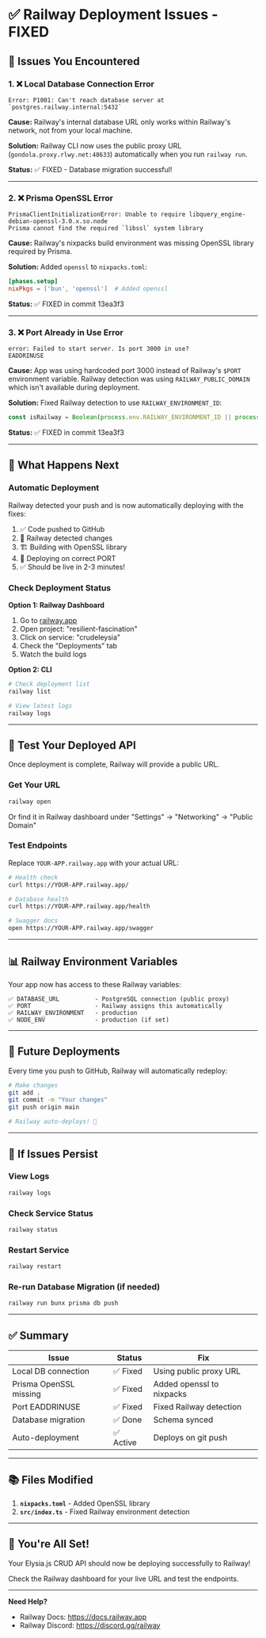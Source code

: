 # ✅ Railway Deployment Issues - FIXED

## 🐛 Issues You Encountered

### 1. ❌ Local Database Connection Error
```
Error: P1001: Can't reach database server at `postgres.railway.internal:5432`
```

**Cause:** Railway's internal database URL only works within Railway's network, not from your local machine.

**Solution:** Railway CLI now uses the public proxy URL (`gondola.proxy.rlwy.net:48633`) automatically when you run `railway run`.

**Status:** ✅ FIXED - Database migration successful!

---

### 2. ❌ Prisma OpenSSL Error
```
PrismaClientInitializationError: Unable to require libquery_engine-debian-openssl-3.0.x.so.node
Prisma cannot find the required `libssl` system library
```

**Cause:** Railway's nixpacks build environment was missing OpenSSL library required by Prisma.

**Solution:** Added `openssl` to `nixpacks.toml`:
```toml
[phases.setup]
nixPkgs = ['bun', 'openssl']  # Added openssl
```

**Status:** ✅ FIXED in commit 13ea3f3

---

### 3. ❌ Port Already in Use Error
```
error: Failed to start server. Is port 3000 in use?
EADDRINUSE
```

**Cause:** App was using hardcoded port 3000 instead of Railway's `$PORT` environment variable. Railway detection was using `RAILWAY_PUBLIC_DOMAIN` which isn't available during deployment.

**Solution:** Fixed Railway detection to use `RAILWAY_ENVIRONMENT_ID`:
```typescript
const isRailway = Boolean(process.env.RAILWAY_ENVIRONMENT_ID || process.env.RAILWAY_ENVIRONMENT);
```

**Status:** ✅ FIXED in commit 13ea3f3

---

## 🚀 What Happens Next

### Automatic Deployment
Railway detected your push and is now automatically deploying with the fixes:

1. ✅ Code pushed to GitHub
2. 🔄 Railway detected changes
3. 🏗️ Building with OpenSSL library
4. 🚀 Deploying on correct PORT
5. ✅ Should be live in 2-3 minutes!

### Check Deployment Status

**Option 1: Railway Dashboard**
1. Go to [railway.app](https://railway.app)
2. Open project: "resilient-fascination"
3. Click on service: "crudeleysia"
4. Check the "Deployments" tab
5. Watch the build logs

**Option 2: CLI**
```bash
# Check deployment list
railway list

# View latest logs
railway logs
```

---

## 🎯 Test Your Deployed API

Once deployment is complete, Railway will provide a public URL.

### Get Your URL
```bash
railway open
```

Or find it in Railway dashboard under "Settings" → "Networking" → "Public Domain"

### Test Endpoints

Replace `YOUR-APP.railway.app` with your actual URL:

```bash
# Health check
curl https://YOUR-APP.railway.app/

# Database health
curl https://YOUR-APP.railway.app/health

# Swagger docs
open https://YOUR-APP.railway.app/swagger
```

---

## 📊 Railway Environment Variables

Your app now has access to these Railway variables:

```
✅ DATABASE_URL          - PostgreSQL connection (public proxy)
✅ PORT                  - Railway assigns this automatically
✅ RAILWAY_ENVIRONMENT   - production
✅ NODE_ENV              - production (if set)
```

---

## 🔄 Future Deployments

Every time you push to GitHub, Railway will automatically redeploy:

```bash
# Make changes
git add .
git commit -m "Your changes"
git push origin main

# Railway auto-deploys! 🚀
```

---

## 🐛 If Issues Persist

### View Logs
```bash
railway logs
```

### Check Service Status
```bash
railway status
```

### Restart Service
```bash
railway restart
```

### Re-run Database Migration (if needed)
```bash
railway run bunx prisma db push
```

---

## ✅ Summary

| Issue | Status | Fix |
|-------|--------|-----|
| Local DB connection | ✅ Fixed | Using public proxy URL |
| Prisma OpenSSL missing | ✅ Fixed | Added openssl to nixpacks |
| Port EADDRINUSE | ✅ Fixed | Fixed Railway detection |
| Database migration | ✅ Done | Schema synced |
| Auto-deployment | ✅ Active | Deploys on git push |

---

## 📚 Files Modified

1. **`nixpacks.toml`** - Added OpenSSL library
2. **`src/index.ts`** - Fixed Railway environment detection

---

## 🎉 You're All Set!

Your Elysia.js CRUD API should now be deploying successfully to Railway!

Check the Railway dashboard for your live URL and test the endpoints.

---

**Need Help?**
- Railway Docs: https://docs.railway.app
- Railway Discord: https://discord.gg/railway
